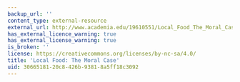 ```yaml
---
backup_url: ''
content_type: external-resource
external_url: http://www.academia.edu/19610551/Local_Food_The_Moral_Case
has_external_licence_warning: true
has_external_license_warning: true
is_broken: ''
license: https://creativecommons.org/licenses/by-nc-sa/4.0/
title: 'Local Food: The Moral Case'
uid: 30665181-20c8-426b-9381-8a5ff18c3092
---
```

